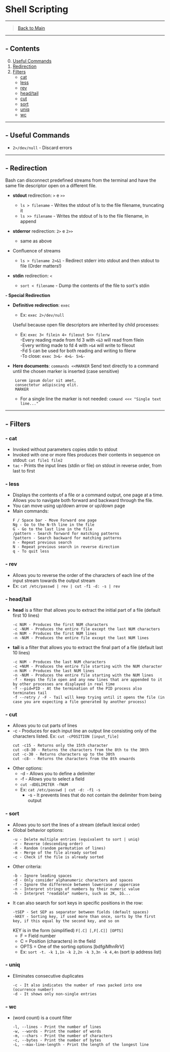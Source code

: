 # Shell Scripting

---------------
> [Back to Main](../../../)
---------------
## - Contents

0. [Useful Commands](#--useful-commands)
1. [Redirection](#--redirection)
2. [Filters](#--filters)
    * [cat](#--cat)  
    * [less](#--less)
    * [rev](#--rev)
    * [head/tail](#--headtail)
    * [cut](#--cut)
    * [sort](#--sort)
    * [uniq](#--uniq)
    * [wc](#--wc)

---------------
## - Useful Commands

* `2>/dev/null` - Discard errors 

---------------
## - Redirection

Bash can disconnect predefined streams from the terminal and have the same file descriptor open on a different file.

* **stdout** redirection: `>` e `>>`
  * `ls > filename` - Writes the stdout of ls to the file filename, truncating it
  * `ls >> filename` - Writes the stdout of ls to the file filename, in append
* **stderror** redirection: `2>` e `2>>`
  * same as above

* Confluence of streams
  * `ls > filename 2>&1` - Redirect stderr into stdout and then stdout to file (Order matters!)

* **stdin** redirection: `<`
  * `sort < filename` - Dump the contents of the file to sort's stdin

  
**- Special Redirection**

* **Definitive redirection**: `exec`  

  * Ex: `exec 2>/dev/null`  

  Useful because open file descriptors are inherited by child processes:
  * Ex: `exec 3< filein 4> fileout 5<> filerw`  
    -Every reading made from fd 3 with `<&3` will read from filein  
    -Every writing made to fd 4 with `>&4` will write to fileout  
    -Fd 5 can be used for both reading and writing to filerw  
    -To close: `exec 3>&- 4>&- 5>&-`

* **Here documents**: `commands <<MARKER`
  Send text directly to a command until the chosen marker is inserted (case sensitive)
   ``` 
    Lorem ipsum dolor sit amet,  
    consectetur adipiscing elit.
    MARKER
    ```
  * For a single line the marker is not needed: `comand <<< "Single text line..."`

---------------
## - Filters

### - cat
  * Invoked without parameters copies stdin to stdout  
  * Invoked with one or more files produces their contents in sequence on stdout: `cat file1 file2`
  * `tac` - Prints the input lines (stdin or file) on stdout in reverse order, from last to first


### - less
  * Displays the contents of a file or a command output, one page at a time. Allows you to navigate both forward and backward through the file.  
  * You can move using up/down arrow or up/down page
  * Main commands: 
      ```
    F / Space bar - Move Forward one page  
    Ng - Go to the N-th line in the file  
    G - Go to the last line in the file  
    /pattern - Search forward for matching patterns
    ?pattern - Search backward for matching patterns
    n - Repeat previous search
    N - Repeat previous search in reverse direction
    q - To quit less
    ```

### - rev
  * Allows you to reverse the order of the characters of each line of the input stream towards the output stream  
  * Ex: `cat /etc/passwd | rev | cut -f1 -d: -s | rev`

### - head/tail
  * **head** is a filter that allows you to extract the initial part of a file (default first 10 lines)
      ```
    -c NUM - Produces the first NUM characters  
    -c -NUM - Produces the entire file except the last NUM characters 
    -n NUM - Produces the first NUM lines
    -n -NUM - Produces the entire file except the last NUM lines 
    ```
   
  * **tail** is a filter that allows you to extract the final part of a file (default last 10 lines)
      ```
    -c NUM - Produces the last NUM characters  
    -c +NUM - Produces the entire file starting with the NUM character 
    -n NUM - Produces the last NUM lines
    -n -NUM - Produces the entire file starting with the NUM lines
    -f - Keeps the file open and any new lines that are appended to it by other processes are displayed in real time
      -f --pid=PID - At the termination of the PID process also terminates tail 
      -f --retry / -F - Tail will keep trying until it opens the file (in case you are expecting a file generated by another process)
      ```

### - cut
  * Allows you to cut parts of lines
  * -c - Produces for each input line an output line consisting only of the characters listed. Ex:   `cut -cPOSITION [input_file]`
    ```
    cut -c15 - Returns only the 15th character
    cut -c8-30 - Returns the characters from the 8th to the 30th
    cut -c-30 - Returns characters up to the 30th
    cut -c8- - Returns the characters from the 8th onwards
    ```
  * Other options:
    * -d - Allows you to define a delimiter
    * -f - Allows you to select a field
    * `cut -dDELIMITER -fNUM`
    * Ex:  `cat /etc/passwd | cut -d: -f1 -s`
      * -s - It prevents lines that do not contain the delimiter from being output   
 

### - sort
  * Allows you to sort the lines of a stream (default lexical order)
  * Global behavior options:
      ```
      -u - Delete multiple entries (equivalent to sort | uniq)  
      -r - Reverse (descending order)  
      -R - Random (random permutation of lines)  
      -m - Merge of the file already sorted  
      -c - Check if the file is already sorted
      ```  
  * Other criteria:
      ```
      -b - Ignore leading spaces  
      -d - Only consider alphanumeric characters and spaces  
      -f - Ignore the difference between lowercase / uppercase  
      -n - Interpret strings of numbers by their numeric value  
      -h - Interpret "readable" numbers, such as 2K, 1G...
      ```
  * It can also search for sort keys in specific positions in the row:  
      ```
      -tSEP - Set SEP as separator between fields (default spaces)  
      -kKEY - Sorting key, if used more than once, sorts by the first key, if this equal by the second key, and so on
      ```  
    KEY is in the form (simplified) `F[.C] [,F[.C]] [OPTS]`
      * F = Field number  
      * C = Position (characters) in the field  
      * OPTS = One of the sorting options [bdfgiMhnRrV]
      * Ex: `sort -t. -k 1,1n -k 2,2n -k 3,3n -k 4,4n` (sort ip address list)

### - uniq
  * Eliminates consecutive duplicates  
      ```
      -c - It also indicates the number of rows packed into one (ocurrence number)
      -d - It shows only non-single entries
      ```
      
 ### - wc
  * (word count) is a count filter
      ```
      -l, --lines - Print the number of lines
      -w, --words - Print the number of words
      -m, --chars - Print the number of characters
      -c, --bytes - Print the number of bytes
      -L, --max-line-length - Print the length of the longest line
      ```
